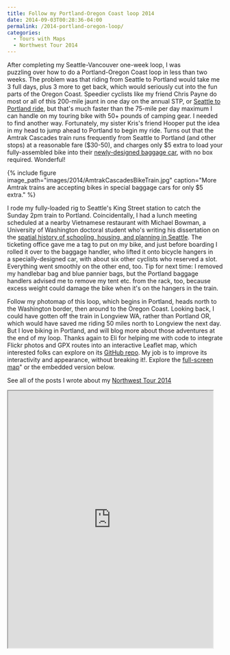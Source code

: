 ```yaml
---
title: Follow my Portland-Oregon Coast loop 2014
date: 2014-09-03T00:28:36-04:00
permalink: /2014-portland-oregon-loop/
categories:
  - Tours with Maps
  - Northwest Tour 2014
---
```

After completing my Seattle-Vancouver one-week loop, I was puzzling over how to do a Portland-Oregon Coast loop in less than two weeks. The problem was that riding from Seattle to Portland would take me 3 full days, plus 3 more to get back, which would seriously cut into the fun parts of the Oregon Coast. Speedier cyclists like my friend Chris Payne do most or all of this 200-mile jaunt in one day on the annual STP, or [Seattle to Portland ride](http://www.cascade.org/STProute), but that's much faster than the 75-mile per day maximum I can handle on my touring bike with 50+ pounds of camping gear. I needed to find another way. Fortunately, my sister Kris's friend Hooper put the idea in my head to jump ahead to Portland to begin my ride. Turns out that the Amtrak Cascades train runs frequently from Seattle to Portland (and other stops) at a reasonable fare ($30-50), and charges only $5 extra to load your fully-assembled bike into their [newly-designed baggage car](http://blog.amtrak.com/2014/06/new-baggage-cars/), with no box required. Wonderful!

{% include figure image_path="images/2014/AmtrakCascadesBikeTrain.jpg" caption="More Amtrak trains are accepting bikes in special baggage cars for only $5 extra." %}

I rode my fully-loaded rig to Seattle's King Street station to catch the Sunday 2pm train to Portland. Coincidentally, I had a lunch meeting scheduled at a nearby Vietnamese restaurant with Michael Bowman, a University of Washington doctoral student who's writing his dissertation on the [spatial history of schooling, housing, and planning in Seattle](https://education.uw.edu/news/student-recieves-neaspencer-foundation-dissertation-fellowship). The ticketing office gave me a tag to put on my bike, and just before boarding I rolled it over to the baggage handler, who lifted it onto bicycle hangers in a specially-designed car, with about six other cyclists who reserved a slot. Everything went smoothly on the other end, too. Tip for next time: I removed my handlebar bag and blue pannier bags, but the Portland baggage handlers advised me to remove my tent etc. from the rack, too, because excess weight could damage the bike when it's on the hangers in the train.

Follow my photomap of this loop, which begins in Portland, heads north to the Washington border, then around to the Oregon Coast. Looking back, I could have gotten off the train in Longview WA, rather than Portland OR, which would have saved me riding 50 miles north to Longview the next day. But I love biking in Portland, and will blog more about those adventures at the end of my loop. Thanks again to Eli for helping me with code to integrate Flickr photos and GPX routes into an interactive Leaflet map, which interested folks can explore on its [GitHub repo](https://github.com/JackDougherty/bikemapcode). My job is to improve its interactivity and appearance, without breaking it!. Explore the [full-screen map](https://jackdougherty.github.io/bikemapcode/#8/45.300/-123.438)" or the embedded version below.

See all of the posts I wrote about my [Northwest Tour 2014](https://jackbikes.org/categories/#northwest-tour-2014)

<iframe src="https://jackdougherty.github.io/bikemapcode/#8/45.300/-123.438" width="95%" height="600px"></iframe>
